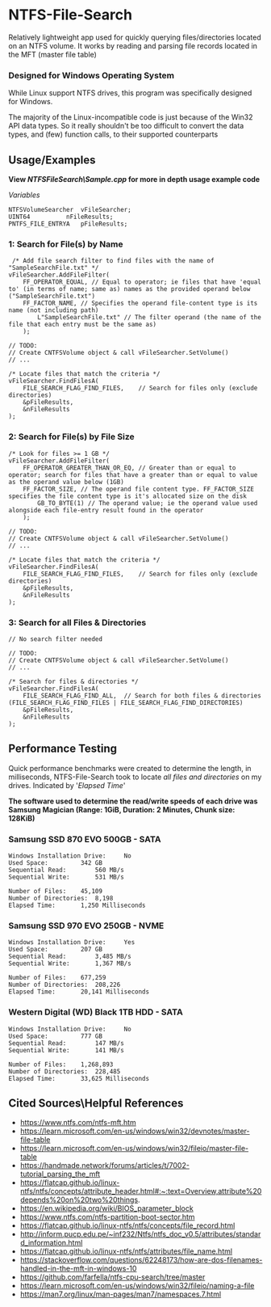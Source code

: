 # NTFS-File-Search

Relatively lightweight app used for quickly querying files/directories located on an NTFS volume.
It works by reading and parsing file records located in the MFT (master file table) 

### Designed for Windows Operating System
While Linux support NTFS drives, this program was specifically designed for Windows.

The majority of the Linux-incompatible code is just because of the Win32 API data types.
So it really shouldn't be too difficult to convert the data types, and (few) function calls, to their supported counterparts

## Usage/Examples
**View _NTFSFileSearch\Sample.cpp_ for more in depth usage example code**

*Variables*

	NTFSVolumeSearcher 	vFileSearcher;
   	UINT64 			nFileResults;
  	PNTFS_FILE_ENTRYA 	pFileResults;
   
### 1: Search for File(s) by Name
  	 /* Add file search filter to find files with the name of "SampleSearchFile.txt" */
 	vFileSearcher.AddFileFilter(
  		FF_OPERATOR_EQUAL, // Equal to operator; ie files that have 'equal to' (in terms of name; same as) names as the provided operand below ("SampleSearchFile.txt")
  		FF_FACTOR_NAME, // Specifies the operand file-content type is its name (not including path)
    		L"SampleSearchFile.txt" // The filter operand (the name of the file that each entry must be the same as)
       	);

 	// TODO:
	// Create CNTFSVolume object & call vFileSearcher.SetVolume()
	// ...

 	/* Locate files that match the criteria */
  	vFileSearcher.FindFilesA(
   		FILE_SEARCH_FLAG_FIND_FILES,	// Search for files only (exclude directories)
		&pFileResults,
		&nFileResults
	);

### 2: Search for File(s) by File Size
  	/* Look for files >= 1 GB */
 	vFileSearcher.AddFileFilter(
  		FF_OPERATOR_GREATER_THAN_OR_EQ, // Greater than or equal to operator; search for files that have a greater than or equal to value as the operand value below (1GB)
  		FF_FACTOR_SIZE, // The operand file content type. FF_FACTOR_SIZE specifies the file content type is it's allocated size on the disk
    		GB_TO_BYTE(1) // The operand value; ie the operand value used alongside each file-entry result found in the operator 
       	);

  	// TODO:
	// Create CNTFSVolume object & call vFileSearcher.SetVolume()
	// ...

 	/* Locate files that match the criteria */
  	vFileSearcher.FindFilesA(
   		FILE_SEARCH_FLAG_FIND_FILES,	// Search for files only (exclude directories)
		&pFileResults,
		&nFileResults
	);

### 3: Search for all Files & Directories
	// No search filter needed

	// TODO:
	// Create CNTFSVolume object & call vFileSearcher.SetVolume()
	// ...
 
 	/* Search for files & directories */
  	vFileSearcher.FindFilesA(
   		FILE_SEARCH_FLAG_FIND_ALL,	// Search for both files & directories (FILE_SEARCH_FLAG_FIND_FILES | FILE_SEARCH_FLAG_FIND_DIRECTORIES)
		&pFileResults,
		&nFileResults
	);

 
## Performance Testing
Quick performance benchmarks were created to determine the length, in milliseconds, NTFS-File-Search took to locate _all files and directories_ on my drives. Indicated by '_Elapsed Time_'

**The software used to determine the read/write speeds of each drive was Samsung Magician (Range: 1GiB, Duration: 2 Minutes, Chunk size: 128KiB)**

### Samsung SSD 870 EVO 500GB - SATA

	Windows Installation Drive: 	No
 	Used Space:			342 GB
	Sequential Read:		560 MB/s
	Sequential Write:		531 MB/s
 
 	Number of Files:	45,109
  	Number of Directories: 	8,198
   	Elapsed Time:		1,250 Milliseconds

### Samsung SSD 970 EVO 250GB - NVME

	Windows Installation Drive: 	Yes
  	Used Space:			207 GB
	Sequential Read:		3,485 MB/s
	Sequential Write:		1,367 MB/s
 
 	Number of Files:	677,259
  	Number of Directories: 	208,226
   	Elapsed Time:		20,141 Milliseconds

### Western Digital (WD) Black 1TB HDD - SATA

	Windows Installation Drive: 	No
  	Used Space:			777 GB
	Sequential Read:		147 MB/s
	Sequential Write:		141 MB/s

  	Number of Files:	1,268,893
  	Number of Directories: 	228,485
   	Elapsed Time:		33,625 Milliseconds

## Cited Sources\Helpful References
* https://www.ntfs.com/ntfs-mft.htm
* https://learn.microsoft.com/en-us/windows/win32/devnotes/master-file-table
* https://learn.microsoft.com/en-us/windows/win32/fileio/master-file-table
* https://handmade.network/forums/articles/t/7002-tutorial_parsing_the_mft
* https://flatcap.github.io/linux-ntfs/ntfs/concepts/attribute_header.html#:~:text=Overview,attribute%20depends%20on%20two%20things.
* https://en.wikipedia.org/wiki/BIOS_parameter_block
* https://www.ntfs.com/ntfs-partition-boot-sector.htm
* https://flatcap.github.io/linux-ntfs/ntfs/concepts/file_record.html
* http://inform.pucp.edu.pe/~inf232/Ntfs/ntfs_doc_v0.5/attributes/standard_information.html
* https://flatcap.github.io/linux-ntfs/ntfs/attributes/file_name.html
* https://stackoverflow.com/questions/62248173/how-are-dos-filenames-handled-in-the-mft-in-windows-10
* https://github.com/farfella/ntfs-cpu-search/tree/master
* https://learn.microsoft.com/en-us/windows/win32/fileio/naming-a-file
* https://man7.org/linux/man-pages/man7/namespaces.7.html
